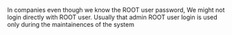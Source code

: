 

In companies even though we know the ROOT user password, We might not login directly with ROOT user.
Usually that admin ROOT user login is used only during the maintainences of the system 